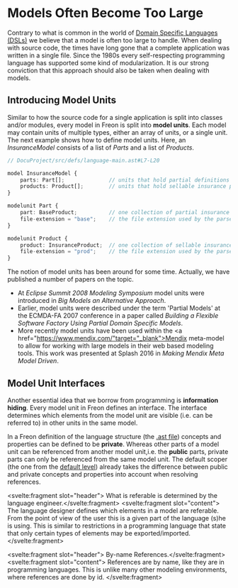 <script>
    import Note from "$lib/notes/Note.svelte";
</script>

# Models Often Become Too Large

Contrary to what is common in the world of <a href="https://en.wikipedia.org/wiki/Domain-specific*language" target="_blank">Domain Specific Languages (DSLs)</a>
we believe that a model
is often too large to handle. When dealing with source code, the times have long gone that a complete
application was written in a single file. Since the 1980s every self-respecting programming language has supported some kind of modularization.
It is our strong conviction that this approach should also be taken when dealing with models.

## Introducing Model Units

Similar to how the source code for a single application is split into classes and/or modules, every model in Freon is split
into **model units**. Each model may contain units of multiple types, either an array of units, or a single unit. The next example
shows how to define model units. Here,
an _InsuranceModel_ consists of a list of _Parts_ and a list of _Products_.

```ts
// DocuProject/src/defs/language-main.ast#L7-L20

model InsuranceModel {
    parts: Part[];              // units that hold partial definitions of insurance products
    products: Product[];        // units that hold sellable insurance products
}

modelunit Part {
    part: BaseProduct;          // one collection of partial insurance products
    file-extension = "base";    // the file extension used by the parser
}

modelunit Product {
    product: InsuranceProduct;  // one collection of sellable insurance products
    file-extension = "prod";    // the file extension used by the parser
}
```

The notion of model units has been around for some time. Actually, we have
published a number of papers on the topic.

- At _Eclipse Summit 2008 Modeling Symposium_ model units were introduced in _Big Models
  an Alternative Approach_.
- Earlier, model units were described under the term 'Partial Models' at the ECMDA-FA 2007 conference
  in a paper called _Building a Flexible Software Factory Using Partial Domain Specific Models_.
- More recently model units have been used within the
  <a href="https://www.mendix.com/"target="_blank">Mendix</a> meta-model to allow for working with large models
  in their web based modeling tools. This work was presented at Splash 2016 in _Making Mendix Meta Model Driven_.

## <a name="public"></a> Model Unit Interfaces

Another essential idea that we borrow from programming is **information hiding**.
Every model unit in Freon defines an interface.
The interface determines which elements from the model unit are visible (i.e. can be referred to)
in other units in the same model.

In a Freon definition of the language structure (the [.ast file](/010_Intro/040_A_Language_in_Five_Parts))
concepts and properties can be defined to be **private**.
Whereas other parts of a model unit can be referenced from another model unit,i.e. the **public** parts, private parts can only be referenced from
the same model unit.
The default scoper (the one from the [default level](/010_Intro/050_Three_Levels_of_Customization#level1))
already takes
the difference between public and private concepts and properties into account when resolving references.

<Note><svelte:fragment slot="header"> What is referable is determined by the language engineer.</svelte:fragment>
<svelte:fragment slot="content">
The language designer defines which elements in a model are referable.
From the point of view of the user this is a given part of the language (s)he is using.
This is similar to restrictions in a programming language that state that only certain
types of elements may be exported/imported.
</svelte:fragment></Note>

<Note><svelte:fragment slot="header"> By-name References.</svelte:fragment><svelte:fragment slot="content">
References are by name, like they are in programming languages.
This is unlike many other modeling environments, where references are done by id.
</svelte:fragment></Note>

